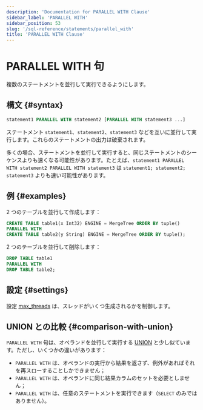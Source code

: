 ```yaml
---
description: 'Documentation for PARALLEL WITH Clause'
sidebar_label: 'PARALLEL WITH'
sidebar_position: 53
slug: '/sql-reference/statements/parallel_with'
title: 'PARALLEL WITH Clause'
---
```





# PARALLEL WITH 句

複数のステートメントを並行して実行できるようにします。

## 構文 {#syntax}

```sql
statement1 PARALLEL WITH statement2 [PARALLEL WITH statement3 ...]
```

ステートメント `statement1`、`statement2`、`statement3` などを互いに並行して実行します。これらのステートメントの出力は破棄されます。

多くの場合、ステートメントを並行して実行すると、同じステートメントのシーケンスよりも速くなる可能性があります。たとえば、`statement1 PARALLEL WITH statement2 PARALLEL WITH statement3` は `statement1; statement2; statement3` よりも速い可能性があります。

## 例 {#examples}

2 つのテーブルを並行して作成します：

```sql
CREATE TABLE table1(x Int32) ENGINE = MergeTree ORDER BY tuple()
PARALLEL WITH
CREATE TABLE table2(y String) ENGINE = MergeTree ORDER BY tuple();
```

2 つのテーブルを並行して削除します：

```sql
DROP TABLE table1
PARALLEL WITH
DROP TABLE table2;
```

## 設定 {#settings}

設定 [max_threads](../../operations/settings/settings.md#max_threads) は、スレッドがいくつ生成されるかを制御します。

## UNION との比較 {#comparison-with-union}

`PARALLEL WITH` 句は、オペランドを並行して実行する [UNION](select/union.md) と少し似ています。ただし、いくつかの違いがあります：
- `PARALLEL WITH` は、オペランドの実行から結果を返さず、例外があればそれを再スローすることしかできません；
- `PARALLEL WITH` は、オペランドに同じ結果カラムのセットを必要としません；
- `PARALLEL WITH` は、任意のステートメントを実行できます（`SELECT` のみではありません）。
